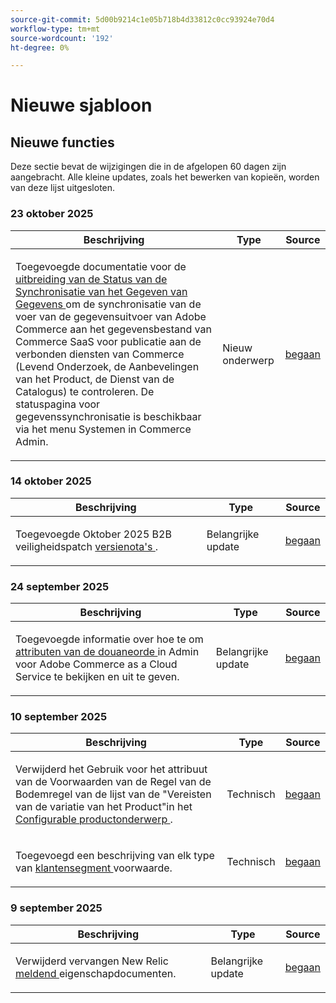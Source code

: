 ```yaml
---
source-git-commit: 5d00b9214c1e05b718b4d33812c0cc93924e70d4
workflow-type: tm+mt
source-wordcount: '192'
ht-degree: 0%

---
```

# Nieuwe sjabloon

## Nieuwe functies

Deze sectie bevat de wijzigingen die in de afgelopen 60 dagen zijn aangebracht. Alle kleine updates, zoals het bewerken van kopieën, worden van deze lijst uitgesloten.

### 23 oktober 2025

<table style="table-layout:auto;">
  <thead>
    <tr>
      <th>Beschrijving</th>
      <th>Type</th>
      <th>Source</th>
    </tr>
  </thead>
  <tbody>
    <tr>
      <td><p>Toegevoegde documentatie voor de <a href="https://experienceleague.adobe.com/nl/docs/commerce-admin/systems/data-transfer/data-sync/data-feed-sync-status"> uitbreiding van de Status van de Synchronisatie van het Gegeven van Gegevens </a> om de synchronisatie van de voer van de gegevensuitvoer van Adobe Commerce aan het gegevensbestand van Commerce SaaS voor publicatie aan de verbonden diensten van Commerce (Levend Onderzoek, de Aanbevelingen van het Product, de Dienst van de Catalogus) te controleren. De statuspagina voor gegevenssynchronisatie is beschikbaar via het menu Systemen in Commerce Admin.</p>
</td>
      <td>
        Nieuw onderwerp
      </td>
      <td><a href="https://github.com/AdobeDocs/commerce-admin.en/commit/3a91e33221d7bcd6a42ae9c5da18a70e5d697d15">begaan</a></td>
    </tr>
  </tbody>
</table>

### 14 oktober 2025

<table style="table-layout:auto;">
  <thead>
    <tr>
      <th>Beschrijving</th>
      <th>Type</th>
      <th>Source</th>
    </tr>
  </thead>
  <tbody>
    <tr>
      <td><p>Toegevoegde Oktober 2025 B2B veiligheidspatch <a href="https://experienceleague.adobe.com/nl/docs/commerce-admin/b2b/release-notes"> versienota's </a>.</p>
</td>
      <td>
        Belangrijke update
      </td>
      <td><a href="https://github.com/AdobeDocs/commerce-admin.en/commit/86cc342b9e210b706ee7f37d9db551c17f3af944">begaan</a></td>
    </tr>
  </tbody>
</table>

### 24 september 2025

<table style="table-layout:auto;">
  <thead>
    <tr>
      <th>Beschrijving</th>
      <th>Type</th>
      <th>Source</th>
    </tr>
  </thead>
  <tbody>
    <tr>
      <td><p>Toegevoegde informatie over hoe te om <a href="https://experienceleague.adobe.com/nl/docs/commerce-admin/stores-sales/order-management/orders/order-processing#custom-order-attributes"> attributen van de douaneorde </a> in Admin voor Adobe Commerce as a Cloud Service te bekijken en uit te geven.</p>
</td>
      <td>
        Belangrijke update
      </td>
      <td><a href="https://github.com/AdobeDocs/commerce-admin.en/commit/68c4c836d0e6dfff1f397dcc93368f8daac774f3">begaan</a></td>
    </tr>
  </tbody>
</table>

### 10 september 2025

<table style="table-layout:auto;">
  <thead>
    <tr>
      <th>Beschrijving</th>
      <th>Type</th>
      <th>Source</th>
    </tr>
  </thead>
  <tbody>
    <tr>
      <td><p>Verwijderd het Gebruik voor het attribuut van de Voorwaarden van de Regel van de Bodemregel van de lijst van de "Vereisten van de variatie van het Product"in het <a href="https://experienceleague.adobe.com/nl/docs/commerce-admin/catalog/products/types/product-create-configurable#product-variation-attribute-requirements"> Configurable productonderwerp </a>.</p>
</td>
      <td>
        Technisch
      </td>
      <td><a href="https://github.com/AdobeDocs/commerce-admin.en/commit/7035acbe2b974ab8bdb4904e769856f0646211ea">begaan</a></td>
    </tr>
    <tr>
      <td><p>Toegevoegd een beschrijving van elk type van <a href="https://experienceleague.adobe.com/nl/docs/commerce-admin/customers/segments/customer-segment-create"> klantensegment </a> voorwaarde.</p>
</td>
      <td>
        Technisch
      </td>
      <td><a href="https://github.com/AdobeDocs/commerce-admin.en/commit/3caa8f3067d534d46e4dafb5731df200723216f8">begaan</a></td>
    </tr>
  </tbody>
</table>

### 9 september 2025

<table style="table-layout:auto;">
  <thead>
    <tr>
      <th>Beschrijving</th>
      <th>Type</th>
      <th>Source</th>
    </tr>
  </thead>
  <tbody>
    <tr>
      <td><p>Verwijderd vervangen New Relic <a href="https://experienceleague.adobe.com/nl/docs/commerce-admin/start/reporting/new-relic-reporting"> meldend </a> eigenschapdocumenten.</p>
</td>
      <td>
        Belangrijke update
      </td>
      <td><a href="https://github.com/AdobeDocs/commerce-admin.en/commit/066bcb5b86cfcf5ecb8a6384e6023fd839c4dfcb">begaan</a></td>
    </tr>
  </tbody>
</table>
